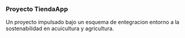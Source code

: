 ### Proyecto TiendaApp

Un proyecto impulsado bajo un esquema de entegracion entorno a la sostenabilidad en acuicultura y agricultura.